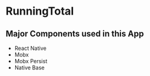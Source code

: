 # RunningTotal

## Major Components used in this App
- React Native
- Mobx
- Mobx Persist
- Native Base
